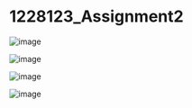# 1228123_Assignment2
![image](https://github.com/user-attachments/assets/b9d7ee3b-ffde-4fe2-ae9d-1a5dd3fde32d)

![image](https://github.com/user-attachments/assets/932c8234-5017-4c23-8f24-501d62f66c3e)

![image](https://github.com/user-attachments/assets/bcfa2ab6-0e6f-4652-8a26-eedafc81b9e8)

![image](https://github.com/user-attachments/assets/3a8e9761-62cc-4eaf-9756-221e1b9ddf70)
